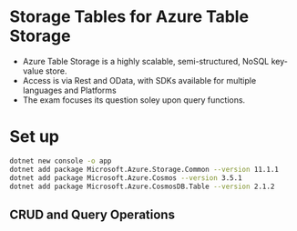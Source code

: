 # Storage Tables for Azure Table Storage

* Azure Table Storage is a highly scalable, semi-structured, NoSQL key-value store.
* Access is via Rest and OData, with SDKs available for multiple languages and Platforms
* The exam focuses its question soley upon query functions.


# Set up
```bash
dotnet new console -o app
dotnet add package Microsoft.Azure.Storage.Common --version 11.1.1
dotnet add package Microsoft.Azure.Cosmos --version 3.5.1
dotnet add package Microsoft.Azure.CosmosDB.Table --version 2.1.2
```


## CRUD and Query Operations

